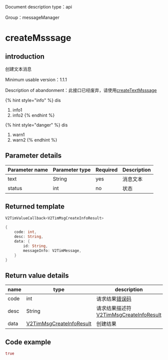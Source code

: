 
Document description type：api

Group：messageManager

# createMsssage


## introduction

创建文本消息

Minimum usable version：1.1.1

Description of abandonment：此接口已经废弃，请使用[createTextMsssage](createTextMsssage.md)

{% hint style="info" %}
dis
1. info1
2. info2
{% endhint %}


{% hint style="danger" %}
dis
1. warn1
2. warn2
{% endhint %}


## Parameter details

| Parameter name | Parameter type | Required | Description |
| -------------- | -------------- | -------- | ----------- |
| text | String | yes | 消息文本 |
| status | int | no | 状态 |

## Returned template

```dart
V2TimValueCallback<V2TimMsgCreateInfoResult>
        
{
    code: int,
    desc: String,
    data: {
        id: String,
        messageInfo: V2TimMessage,
    }
}
```


## Return value details

| name | type | description |
| ---- | ---- | ----------- |
| code | int | 请求结果[错误码](https://xxxx) |
| desc | String | 请求结果描述符[V2TimMsgCreateInfoResult](../../class/message/V2TimMsgCreateInfoResult.md) |
| data | [V2TimMsgCreateInfoResult](../../class/message/V2TimMsgCreateInfoResult.md) | 创建结果 |

## Code example

```dart
true
```